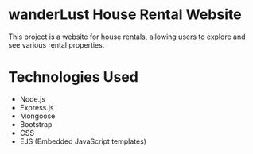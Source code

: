 # wanderLust House Rental Website
This project is a website for house rentals, allowing users to explore and see various rental properties.

# Technologies Used
* Node.js
* Express.js
* Mongoose
* Bootstrap
* CSS
* EJS (Embedded JavaScript templates)
